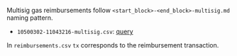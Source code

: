 Multisig gas reimbursements follow `<start_block>-<end_block>-multisig.md` naming pattern.

- `10500302-11043216-multisig.csv`: [query](https://explore.duneanalytics.com/queries/11380/source)

In `reimbursements.csv` `tx` corresponds to the reimbursement transaction.
